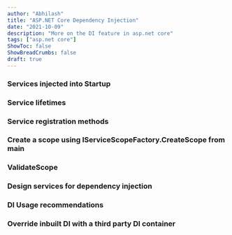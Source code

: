 ```yaml
---
author: "Abhilash"
title: "ASP.NET Core Dependency Injection"
date: "2021-10-09"
description: "More on the DI feature in asp.net core"
tags: ["asp.net core"]
ShowToc: false
ShowBreadCrumbs: false
draft: true
---
```




### Services injected into Startup

### Service lifetimes

### Service registration methods

### Create a scope using IServiceScopeFactory.CreateScope from main

### ValidateScope

### Design services for dependency injection

### DI Usage recommendations

### Override inbuilt DI with a third party DI container

